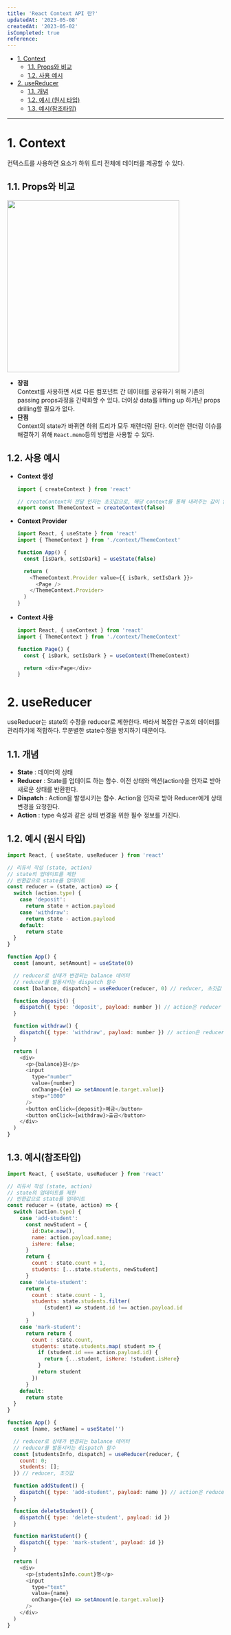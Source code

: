 ```yaml
---
title: 'React Context API 란?'
updatedAt: '2023-05-08'
createdAt: '2023-05-02'
isCompleted: true
reference:
---
```


- [1. Context](#1-context)
  - [1.1. Props와 비교](#11-props와-비교)
  - [1.2. 사용 예시](#12-사용-예시)
- [2. useReducer](#2-usereducer)
  - [1.1. 개념](#11-개념)
  - [1.2. 예시 (원시 타입)](#12-예시-원시-타입)
  - [1.3. 예시(참조타입)](#13-예시참조타입)

---

# 1. Context

컨텍스트를 사용하면 요소가 하위 트리 전체에 데이터를 제공할 수 있다.

## 1.1. Props와 비교

<img src="./images/context_props.jpg" width=400 />

- **장점**  
  Context를 사용하면 서로 다른 컴포넌트 간 데이터를 공유하기 위해 기존의 passing props과정을 간략화할 수 있다. 더이상 data를 lifting up 하거난 props drilling할 필요가 없다.
- **단점**  
  Context의 state가 바뀌면 하위 트리가 모두 재렌더링 된다. 이러한 렌더링 이슈를 해결하기 위해 `React.memo`등의 방법을 사용할 수 있다.

## 1.2. 사용 예시

- **Context 생성**

  ```js
  import { createContext } from 'react'

  // createContext의 전달 인자는 초깃값으로, 해당 context를 통해 내려주는 값이 없을 경우에 초깃값이 공유된다
  export const ThemeContext = createContext(false)
  ```

- **Context Provider**

  ```js
  import React, { useState } from 'react'
  import { ThemeContext } from './context/ThemeContext'

  function App() {
    const [isDark, setIsDark] = useState(false)

    return (
      <ThemeContext.Provider value={{ isDark, setIsDark }}>
        <Page />
      </ThemeContext.Provider>
    )
  }
  ```

- **Context 사용**

  ```js
  import React, { useContext } from 'react'
  import { ThemeContext } from './context/ThemeContext'

  function Page() {
    const { isDark, setIsDark } = useContext(ThemeContext)

    return <div>Page</div>
  }
  ```

# 2. useReducer

useReducer는 state의 수정을 reducer로 제한한다. 따라서 복잡한 구조의 데이터를 관리하기에 적합하다. 무분별한 state수정을 방지하기 때문이다.

## 1.1. 개념

- **State** : 데이터의 상태
- **Reducer** : State를 업데이트 하는 함수. 이전 상태와 액션(action)을 인자로 받아 새로운 상태를 반환한다.
- **Dispatch** : Action을 발생시키는 함수. Action을 인자로 받아 Reducer에게 상태 변경을 요청한다.
- **Action** : type 속성과 같은 상태 변경을 위한 필수 정보를 가진다.

## 1.2. 예시 (원시 타입)

```js
import React, { useState, useReducer } from 'react'

// 리듀서 작성 (state, action)
// state의 업데이트를 제한
// 반환값으로 state를 업데이트
const reducer = (state, action) => {
  switch (action.type) {
    case 'deposit':
      return state + action.payload
    case 'withdraw':
      return state - action.payload
    default:
      return state
  }
}

function App() {
  const [amount, setAmount] = useState(0)

  // reducer로 상태가 변경되는 balance 데이터
  // reducer를 발동시키는 dispatch 함수
  const [balance, dispatch] = useReducer(reducer, 0) // reducer, 초깃값

  function deposit() {
    dispatch({ type: 'deposit', payload: number }) // action은 reducer 발동을 위한 필수 정보를 포함한다.
  }

  function withdraw() {
    dispatch({ type: 'withdraw', payload: number }) // action은 reducer 발동을 위한 필수 정보를 포함한다.
  }

  return (
    <div>
      <p>{balance}원</p>
      <input
        type="number"
        value={number}
        onChange={(e) => setAmount(e.target.value)}
        step="1000"
      />
      <button onClick={deposit}>예금</button>
      <button onClick={withdraw}>출금</button>
    </div>
  )
}
```

## 1.3. 예시(참조타입)

```js
import React, { useState, useReducer } from 'react'

// 리듀서 작성 (state, action)
// state의 업데이트를 제한
// 반환값으로 state를 업데이트
const reducer = (state, action) => {
  switch (action.type) {
    case 'add-student':
      const newStudent = {
        id:Date.now(),
        name: action.payload.name;
        isHere: false;
      }
      return {
        count : state.count + 1,
        students: [...state.students, newStudent]
      }
    case 'delete-student':
      return {
        count : state.count - 1,
        students: state.students.filter(
            (student) => student.id !== action.payload.id
        )
      }
    case 'mark-student':
      return return {
        count : state.count,
        students: state.students.map( student => {
          if (student.id === action.payload.id) {
            return {...student, isHere: !student.isHere}
          }
          return student
        })
      }
    default:
      return state
  }
}

function App() {
  const [name, setName] = useState('')

  // reducer로 상태가 변경되는 balance 데이터
  // reducer를 발동시키는 dispatch 함수
  const [studentsInfo, dispatch] = useReducer(reducer, {
    count: 0;
    students: [];
  }) // reducer, 초깃값

  function addStudent() {
    dispatch({ type: 'add-student', payload: name }) // action은 reducer 발동을 위한 필수 정보를 포함한다.
  }

  function deleteStudent() {
    dispatch({ type: 'delete-student', payload: id })
  }

  function markStudent() {
    dispatch({ type: 'mark-student', payload: id })
  }

  return (
    <div>
      <p>{studentsInfo.count}명</p>
      <input
        type="text"
        value={name}
        onChange={(e) => setAmount(e.target.value)}
      />
    </div>
  )
}

```
